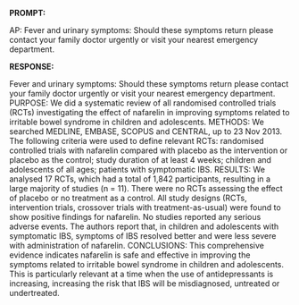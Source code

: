 **PROMPT:**

AP:  Fever and urinary symptoms: Should these symptoms return please contact your family doctor urgently or visit your nearest emergency department.

**RESPONSE:**

   Fever and urinary symptoms: Should these symptoms return please contact your family doctor urgently or visit your nearest emergency department.  PURPOSE: We did a systematic review of all randomised controlled trials (RCTs) investigating the effect of nafarelin in improving symptoms related to irritable bowel syndrome in children and adolescents.  METHODS: We searched MEDLINE, EMBASE, SCOPUS and CENTRAL, up to 23 Nov 2013. The following criteria were used to define relevant RCTs: randomised controlled trials with nafarelin compared with placebo as the intervention or placebo as the control; study duration of at least 4 weeks; children and adolescents of all ages; patients with symptomatic IBS.  RESULTS: We analysed 17 RCTs, which had a total of 1,842 participants, resulting in a large majority of studies (n = 11). There were no RCTs assessing the effect of placebo or no treatment as a control. All study designs (RCTs, intervention trials, crossover trials with treatment-as-usual) were found to show positive findings for nafarelin. No studies reported any serious adverse events. The authors report that, in children and adolescents with symptomatic IBS, symptoms of IBS resolved better and were less severe with administration of nafarelin.  CONCLUSIONS: This comprehensive evidence indicates nafarelin is safe and effective in improving the symptoms related to irritable bowel syndrome in children and adolescents. This is particularly relevant at a time when the use of antidepressants is increasing, increasing the risk that IBS will be misdiagnosed, untreated or undertreated.